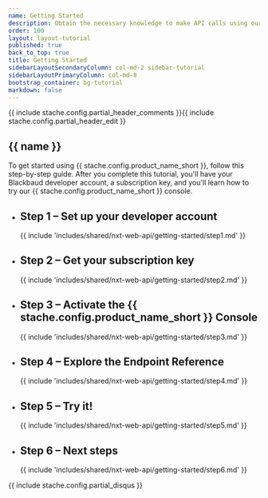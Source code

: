 ```yaml
---
name: Getting Started
description: Obtain the necessary knowledge to make API calls using our interactive <%= stache.config.dev_console_name %>
order: 100
layout: layout-tutorial
published: true
back_to_top: true
title: Getting Started
sidebarLayoutSecondaryColumn: col-md-2 sidebar-tutorial
sidebarLayoutPrimaryColumn: col-md-8
bootstrap_container: bg-tutorial
markdown: false
---
```


{{ include stache.config.partial_header_comments }}{{ include stache.config.partial_header_edit }}

<section class="section-padding bg-tutorial">
  <div class="text-center">
    <h1 class="tutorial">{{ name }}</h1>

<p class="lead tutorial">To get started using {{ stache.config.product_name_short }}, follow this step-by-step guide. After you complete this tutorial, you'll have your Blackbaud developer account, a subscription key, and you'll learn how to try our {{ stache.config.product_name_short }} console.</p>

  <ul class="slide-container">
<li class="slide">
<h2 class="tutorial">Step 1 &#8211; Set up your developer account</h2>
{{ include 'includes/shared/nxt-web-api/getting-started/step1.md' }}</li>

<li class="slide slide-animate">
<h2 class="tutorial">Step 2 &#8211; Get your subscription key</h2>
{{ include 'includes/shared/nxt-web-api/getting-started/step2.md' }}</li>

<li class="slide slide-animate">
<h2 class="tutorial">Step 3 &#8211; Activate the {{ stache.config.product_name_short }}  Console </h2>
{{ include 'includes/shared/nxt-web-api/getting-started/step3.md' }}</li>

<li class="slide slide-animate">
<h2 class="tutorial">Step 4 &#8211; Explore the Endpoint Reference</h2>
{{ include 'includes/shared/nxt-web-api/getting-started/step4.md' }}</li>

<li class="slide slide-animate">
<h2 class="tutorial">Step 5 &#8211; Try it!</h2>
{{ include 'includes/shared/nxt-web-api/getting-started/step5.md' }}</li>

<li class="slide slide-animate">
<h2 class="tutorial">Step 6 &#8211; Next steps</h2>
{{ include 'includes/shared/nxt-web-api/getting-started/step6.md' }}</li>

</ul>
{{ include stache.config.partial_disqus }}